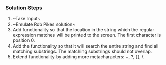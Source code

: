 ### Solution Steps

1. ~Take Input~
2. ~Emulate Rob Pikes solution~
3. Add functionality so that the location in the string which the regular expression matches will be printed to the screen. The first character is position 0.
4. Add the functionality so that it will search the entire string and find all matching substrings. The matching substrings should not overlap.
5. Extend functionality by adding more metacharacters: +, ?, [], \
